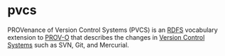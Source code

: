 pvcs
====

PROVenance of Version Control Systems (PVCS) is an [RDFS](http://www.w3.org/TR/rdf-schema/) vocabulary extension to [PROV-O](http://www.w3.org/TR/prov-o/) that describes the changes in [Version Control Systems](http://en.wikipedia.org/wiki/Revision_control) such as SVN, Git, and Mercurial.
